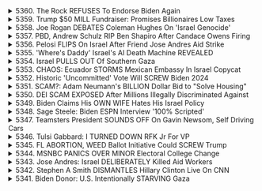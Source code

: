 <details>
<summary>5360. The Rock REFUSES To Endorse Biden Again</summary><br>

<a href="https://www.youtube.com/watch?v=lPN3VHnbRP8" target="_blank">
    <img src="https://img.youtube.com/vi/lPN3VHnbRP8/maxresdefault.jpg" 
        alt="[Youtube]" width="200">
</a>

# The Rock REFUSES To Endorse Biden Again


</details>

<details>
<summary>5359. Trump $50 MILL Fundraiser: Promises Billionaires Low Taxes</summary><br>

<a href="https://www.youtube.com/watch?v=XASb2mBeiOY" target="_blank">
    <img src="https://img.youtube.com/vi/XASb2mBeiOY/maxresdefault.jpg" 
        alt="[Youtube]" width="200">
</a>

# Trump $50 MILL Fundraiser: Promises Billionaires Low Taxes


</details>

<details>
<summary>5358. Joe Rogan DEBATES Coleman Hughes On 'Israel Genocide'</summary><br>

<a href="https://www.youtube.com/watch?v=rROA7Wehhik" target="_blank">
    <img src="https://img.youtube.com/vi/rROA7Wehhik/maxresdefault.jpg" 
        alt="[Youtube]" width="200">
</a>

# Joe Rogan DEBATES Coleman Hughes On 'Israel Genocide'


</details>

<details>
<summary>5357. PBD, Andrew Schulz RIP Ben Shapiro After Candace Owens Firing</summary><br>

<a href="https://www.youtube.com/watch?v=ntf2gJhoiAs" target="_blank">
    <img src="https://img.youtube.com/vi/ntf2gJhoiAs/maxresdefault.jpg" 
        alt="[Youtube]" width="200">
</a>

# PBD, Andrew Schulz RIP Ben Shapiro After Candace Owens Firing


</details>

<details>
<summary>5356. Pelosi FLIPS On Israel After Friend Jose Andres Aid Strike</summary><br>

<a href="https://www.youtube.com/watch?v=atzhBqsvlOo" target="_blank">
    <img src="https://img.youtube.com/vi/atzhBqsvlOo/maxresdefault.jpg" 
        alt="[Youtube]" width="200">
</a>

# Pelosi FLIPS On Israel After Friend Jose Andres Aid Strike


</details>

<details>
<summary>5355. 'Where's Daddy' Israel's AI Death Machine REVEALED</summary><br>

<a href="https://www.youtube.com/watch?v=gqoiMyCxVfc" target="_blank">
    <img src="https://img.youtube.com/vi/gqoiMyCxVfc/maxresdefault.jpg" 
        alt="[Youtube]" width="200">
</a>

# 'Where's Daddy' Israel's AI Death Machine REVEALED


</details>

<details>
<summary>5354. Israel PULLS OUT Of Southern Gaza</summary><br>

<a href="https://www.youtube.com/watch?v=c2PYv6RYUOg" target="_blank">
    <img src="https://img.youtube.com/vi/c2PYv6RYUOg/maxresdefault.jpg" 
        alt="[Youtube]" width="200">
</a>

# Israel PULLS OUT Of Southern Gaza


</details>

<details>
<summary>5353. CHAOS: Ecuador STORMS Mexican Embassy In Israel Copycat</summary><br>

<a href="https://www.youtube.com/watch?v=tseR8l_-WXk" target="_blank">
    <img src="https://img.youtube.com/vi/tseR8l_-WXk/maxresdefault.jpg" 
        alt="[Youtube]" width="200">
</a>

# CHAOS: Ecuador STORMS Mexican Embassy In Israel Copycat


</details>

<details>
<summary>5352. Historic 'Uncommitted' Vote Will SCREW Biden 2024</summary><br>

<a href="https://www.youtube.com/watch?v=3T8orHS2eSw" target="_blank">
    <img src="https://img.youtube.com/vi/3T8orHS2eSw/maxresdefault.jpg" 
        alt="[Youtube]" width="200">
</a>

# Historic 'Uncommitted' Vote Will SCREW Biden 2024


</details>

<details>
<summary>5351. SCAM?: Adam Neumann's BILLION Dollar Bid to "Solve Housing"</summary><br>

<a href="https://www.youtube.com/watch?v=wFSOjlRLRk4" target="_blank">
    <img src="https://img.youtube.com/vi/wFSOjlRLRk4/maxresdefault.jpg" 
        alt="[Youtube]" width="200">
</a>

# SCAM?: Adam Neumann's BILLION Dollar Bid to "Solve Housing"


</details>

<details>
<summary>5350. DEI SCAM EXPOSED After Millions Illegally Discriminated Against</summary><br>

<a href="https://www.youtube.com/watch?v=SVJIozVUKZQ" target="_blank">
    <img src="https://img.youtube.com/vi/SVJIozVUKZQ/maxresdefault.jpg" 
        alt="[Youtube]" width="200">
</a>

# DEI SCAM EXPOSED After Millions Illegally Discriminated Against


</details>

<details>
<summary>5349. Biden Claims His OWN WIFE Hates His Israel Policy</summary><br>

<a href="https://www.youtube.com/watch?v=3OlHRo9BBlU" target="_blank">
    <img src="https://img.youtube.com/vi/3OlHRo9BBlU/maxresdefault.jpg" 
        alt="[Youtube]" width="200">
</a>

# Biden Claims His OWN WIFE Hates His Israel Policy


</details>

<details>
<summary>5348. Sage Steele: Biden ESPN Interview '100% Scripted'</summary><br>

<a href="https://www.youtube.com/watch?v=kB-6Iuldxok" target="_blank">
    <img src="https://img.youtube.com/vi/kB-6Iuldxok/maxresdefault.jpg" 
        alt="[Youtube]" width="200">
</a>

# Sage Steele: Biden ESPN Interview '100% Scripted'


</details>

<details>
<summary>5347. Teamsters President SOUNDS OFF On Gavin Newsom, Self Driving Cars</summary><br>

<a href="https://www.youtube.com/watch?v=ekxfywMnlVc" target="_blank">
    <img src="https://img.youtube.com/vi/ekxfywMnlVc/maxresdefault.jpg" 
        alt="[Youtube]" width="200">
</a>

# Teamsters President SOUNDS OFF On Gavin Newsom, Self Driving Cars


</details>

<details>
<summary>5346. Tulsi Gabbard: I TURNED DOWN RFK Jr For VP</summary><br>

<a href="https://www.youtube.com/watch?v=FTr3Ejpya-s" target="_blank">
    <img src="https://img.youtube.com/vi/FTr3Ejpya-s/maxresdefault.jpg" 
        alt="[Youtube]" width="200">
</a>

# Tulsi Gabbard: I TURNED DOWN RFK Jr For VP


</details>

<details>
<summary>5345. FL ABORTION, WEED Ballot Initiative Could SCREW Trump</summary><br>

<a href="https://www.youtube.com/watch?v=vyWiytJ8KcU" target="_blank">
    <img src="https://img.youtube.com/vi/vyWiytJ8KcU/maxresdefault.jpg" 
        alt="[Youtube]" width="200">
</a>

# FL ABORTION, WEED Ballot Initiative Could SCREW Trump


</details>

<details>
<summary>5344. MSNBC PANICS OVER MINOR Electoral College Change</summary><br>

<a href="https://www.youtube.com/watch?v=n-qWMcK6iGU" target="_blank">
    <img src="https://img.youtube.com/vi/n-qWMcK6iGU/maxresdefault.jpg" 
        alt="[Youtube]" width="200">
</a>

# MSNBC PANICS OVER MINOR Electoral College Change


</details>

<details>
<summary>5343. Jose Andres: Israel DELIBERATELY Killed Aid Workers</summary><br>

<a href="https://www.youtube.com/watch?v=Pk0vtS2DL7w" target="_blank">
    <img src="https://img.youtube.com/vi/Pk0vtS2DL7w/maxresdefault.jpg" 
        alt="[Youtube]" width="200">
</a>

# Jose Andres: Israel DELIBERATELY Killed Aid Workers


</details>

<details>
<summary>5342. Stephen A Smith DISMANTLES Hillary Clinton Live On CNN</summary><br>

<a href="https://www.youtube.com/watch?v=SyGCqIw_aLY" target="_blank">
    <img src="https://img.youtube.com/vi/SyGCqIw_aLY/maxresdefault.jpg" 
        alt="[Youtube]" width="200">
</a>

# Stephen A Smith DISMANTLES Hillary Clinton Live On CNN


</details>

<details>
<summary>5341. Biden Donor: U.S. Intentionally STARVING Gaza</summary><br>

<a href="https://www.youtube.com/watch?v=jUJpslJ3dFI" target="_blank">
    <img src="https://img.youtube.com/vi/jUJpslJ3dFI/maxresdefault.jpg" 
        alt="[Youtube]" width="200">
</a>

# Biden Donor: U.S. Intentionally STARVING Gaza


</details>

